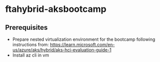 # ftahybrid-aksbootcamp

## Prerequisites

- Prepare nested virtualization environment for the bootcamp following instructions from: https://learn.microsoft.com/en-us/azure/aks/hybrid/aks-hci-evaluation-guide-1
- Install az cli in vm
